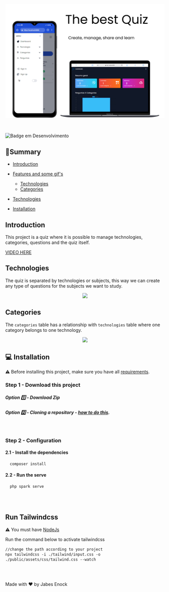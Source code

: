 
<p align="center">
<img src="github/cover.jpg" />
</p>
</br>

![Badge em Desenvolvimento](http://img.shields.io/static/v1?label=STATUS&message=DEVELOPING&color=GREEN&style=for-the-badge)

## :bookmark_tabs:Summary

- [Introduction](#introduction)

- [Features and some gif's ](#features-and-demo)
    - [Technologies ](#technologies)
    - [Categories ](#categories)
- [Technologies](#Technologies)
- [Installation](#Installation)


## Introduction

This project is a quiz where it is possible to manage technologies, categories, questions and the quiz itself.

[VIDEO HERE](https://drive.google.com/file/d/1RleI9w8fM8GqZ515dBWQ8PM0UNJXoM1z/view)

## Technologies

The quiz is separated by technologies or subjects, this way we can create any type of questions for the subjects we want to study.

<p align="center">
<img src="github/technologies.gif" />
</p>

## Categories

The ``categories`` table has a relationship with ``technologies`` table where one category belongs to one technology.

<p align="center">
<img src="github/categories.gif" />
</p>


<div id="Installation">

## :computer: Installation

  :warning: Before installing this project, make sure you have all [requirements](https://codeigniter.com/user_guide/intro/requirements.html).

### Step 1 - Download this project
  ##### Option :one: - Download Zip 
  ##### Option :two: - Cloning a repository - [how to do this](https://docs.github.com/en/repositories/creating-and-managing-repositories/cloning-a-repository). 

<br>

### Step 2 - Configuration

  #### 2.1 - Install the dependencies
  
  ````
    composer install
  ````

  #### 2.2 - Run the serve
  
  ````
    php spark serve
  ````

</div>
<br><br>

## Run Tailwindcss
 :warning: You must have [NodeJs](https://nodejs.org/en)

Run the command below to activate tailwindcss


    //change the path according to your project
    npx tailwindcss -i ./tailwind/input.css -o ./public/assets/css/tailwind.css --watch

</br></br>


Made with :heart: by Jabes Enock